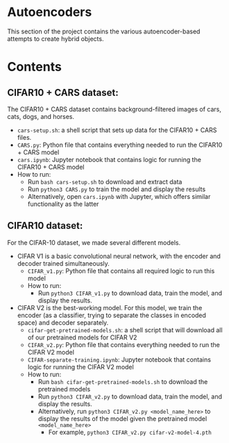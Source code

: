 # Autoencoders

This section of the project contains the various autoencoder-based attempts to create hybrid objects.

# Contents

## CIFAR10 + CARS dataset:
The CIFAR10 + CARS dataset contains background-filtered images of cars, cats, dogs, and horses.

- `cars-setup.sh`: a shell script that sets up data for the CIFAR10 + CARS files.
- `CARS.py`: Python file that contains everything needed to run the CIFAR10 + CARS model
- `cars.ipynb`: Jupyter notebook that contains logic for running the CIFAR10 + CARS model
- How to run:
  - Run `bash cars-setup.sh` to download and extract data
  - Run `python3 CARS.py` to train the model and display the results
  - Alternatively, open `cars.ipynb` with Jupyter, which offers similar functionality as the latter

## CIFAR10 dataset:
For the CIFAR-10 dataset, we made several different models.

- CIFAR V1 is a basic convolutional neural network, with the encoder and decoder trained simultaneously.
  - `CIFAR_v1.py`: Python file that contains all required logic to run this model
  - How to run:
    - Run `python3 CIFAR_v1.py` to download data, train the model, and display the results.
- CIFAR V2 is the best-working model. For this model, we train the encoder (as a classifier, trying to separate the classes in encoded space) and decoder separately.
  - `cifar-get-pretrained-models.sh`: a shell script that will download all of our pretrained models for CIFAR V2
  - `CIFAR_v2.py`: Python file that contains everything needed to run the CIFAR V2 model
  - `CIFAR-separate-training.ipynb`: Jupyter notebook that contains logic for running the CIFAR V2 model
  - How to run:
    - Run `bash cifar-get-pretrained-models.sh` to download the pretrained models
    - Run `python3 CIFAR_v2.py` to download data, train the model, and display the results.
    - Alternatively, run `python3 CIFAR_v2.py <model_name_here>` to display the results of the model given the pretrained model `<model_name_here>`
      - For example, `python3 CIFAR_v2.py cifar-v2-model-4.pth`
